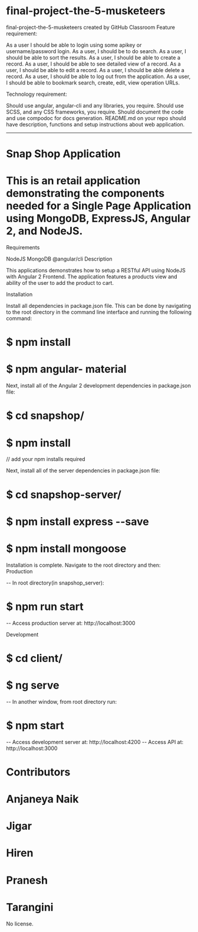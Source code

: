 # final-project-the-5-musketeers
final-project-the-5-musketeers created by GitHub Classroom
Feature requirement:
 

As a user I should be able to login using some apikey or username/password login.
As a user, I should be to do search.
As a user, I should be able to sort the results.
As a user, I should be able to create a record.
As a user, I should be able to see detailed view of a record.
As a user, I should be able to edit a record.
As a user, I should be able delete a record.
As a user, I should be able to log out from the application.
As a user, I should be able to bookmark search, create, edit, view operation URLs.

Technology requirement:
 

Should use angular, angular-cli and any libraries, you require.
Should use SCSS, and any CSS frameworks, you require.
Should document the code and use compodoc for docs generation.
README.md on your repo should have description, functions and setup instructions about web application.

-------------------------------------------------------------------------------------------------------------------------------------
# Snap Shop Application

# This is an retail application demonstrating the components needed for a Single Page Application using MongoDB, ExpressJS, Angular 2, and NodeJS.

Requirements

NodeJS
MongoDB
@angular/cli
Description

This applications demonstrates how to setup a RESTful API using NodeJS with Angular 2 Frontend. The application features a products view and ability of the user to add the product to cart.

Installation

Install all dependencies in package.json file. This can be done by navigating to the root directory in the command line interface and running the following command:
# $ npm install
# $ npm angular- material


Next, install all of the Angular 2 development dependencies in package.json file:

# $ cd snapshop/

# $ npm install
// add your npm installs required

Next, install all of the server dependencies in package.json file:


# $ cd snapshop-server/

# $ npm install express --save 

# $ npm install mongoose 


Installation is complete. Navigate to the root directory and then:  
Production

-- In root directory(in snapshop_server):

# $ npm run start

-- Access production server at: http://localhost:3000

Development

# $ cd client/
# $ ng serve
-- In another window, from root directory run:

# $ npm start
-- Access development server at: http://localhost:4200
-- Access API at: http://localhost:3000


# Contributors
# Anjaneya Naik
# Jigar
# Hiren
# Pranesh
# Tarangini

No license.
